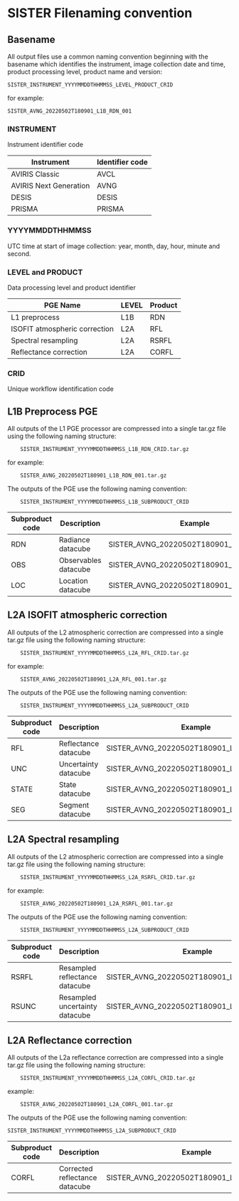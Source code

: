 # SISTER Filenaming convention

## Basename

All output files use a common naming convention beginning with the basename which identifies the instrument, image collection date and time, product processing level, product name and version:

	SISTER_INSTRUMENT_YYYYMMDDTHHMMSS_LEVEL_PRODUCT_CRID

for example:

	SISTER_AVNG_20220502T180901_L1B_RDN_001

### **INSTRUMENT**
Instrument identifier code

| Instrument | Identifier code | 
| ---|---|
| AVIRIS Classic | AVCL |
| AVIRIS Next Generation| AVNG |
| DESIS | DESIS |
| PRISMA| PRISMA |
 
### **YYYYMMDDTHHMMSS** 

UTC time at start of image collection: year, month, day, hour, minute and second.
 
### LEVEL and PRODUCT
 
Data processing level and product identifier
 
| PGE Name | LEVEL | Product | 
| ---|---|---|
| L1 preprocess| L1B | RDN |
| ISOFIT atmospheric correction | L2A | RFL |
| Spectral resampling | L2A | RSRFL |
| Reflectance correction| L2A | CORFL |
 
### CRID
Unique workflow identification code 
 
## L1B Preprocess PGE
All outputs of the L1 PGE processor are compressed into a single tar.gz file using the following naming structure:
 
 		SISTER_INSTRUMENT_YYYYMMDDTHHMMSS_L1B_RDN_CRID.tar.gz
 	
for example:

		SISTER_AVNG_20220502T180901_L1B_RDN_001.tar.gz

 	
The outputs of the PGE use the following naming convention: 

		SISTER_INSTRUMENT_YYYYMMDDTHHMMSS_L1B_SUBPRODUCT_CRID
	
| Subproduct code | Description | Example |
| ---|---|---|
| RDN | Radiance datacube | SISTER_AVNG\_20220502T180901\_L1B\_RDN\_001 | 
| OBS | Observables datacube | SISTER_AVNG\_20220502T180901\_L1B\_OBS\_001 |
| LOC | Location datacube | SISTER_AVNG\_20220502T180901\_L1B\_LOC\_001 | 


## L2A ISOFIT atmospheric correction
All outputs of the L2 atmospheric correction are compressed into a single tar.gz file using the following naming structure:
 
 	 	SISTER_INSTRUMENT_YYYYMMDDTHHMMSS_L2A_RFL_CRID.tar.gz
for example:

		SISTER_AVNG_20220502T180901_L2A_RFL_001.tar.gz

The outputs of the PGE use the following naming convention: 

		SISTER_INSTRUMENT_YYYYMMDDTHHMMSS_L2A_SUBPRODUCT_CRID
	 	 
| Subproduct code | Description | Example | 
| ---|---|---|
| RFL | Reflectance datacube | SISTER_AVNG\_20220502T180901\_L2A\_RFL\_001 |
| UNC | Uncertainty datacube | SISTER_AVNG\_20220502T180901\_L2A\_UNC\_001 | 
| STATE | State datacube | SISTER_AVNG\_20220502T180901\_L2A\_STATE\_001 | 
| SEG | Segment datacube | SISTER_AVNG\_20220502T180901\_L2A\_SEG\_001 |


## L2A Spectral resampling
All outputs of the L2 atmospheric correction are compressed into a single tar.gz file using the following naming structure:
 
 	 	SISTER_INSTRUMENT_YYYYMMDDTHHMMSS_L2A_RSRFL_CRID.tar.gz
 	 	
for example:

		SISTER_AVNG_20220502T180901_L2A_RSRFL_001.tar.gz

The outputs of the PGE use the following naming convention: 
 
		SISTER_INSTRUMENT_YYYYMMDDTHHMMSS_L2A_SUBPRODUCT_CRID
		
| Subproduct code | Description |  Example | 
| ---|---|---|
| RSRFL | Resampled reflectance datacube | SISTER_AVNG\_20220502T180901\_L2A\_RSRFL\_001 |
| RSUNC | Resampled uncertainty datacube | SISTER_AVNG\_20220502T180901\_L2A\_RSUNC\_001 |


## L2A Reflectance correction
All outputs of the L2a reflectance correction are compressed into a single tar.gz file using the following naming structure:
 
 	 	SISTER_INSTRUMENT_YYYYMMDDTHHMMSS_L2A_CORFL_CRID.tar.gz
 	 	
example:

		SISTER_AVNG_20220502T180901_L2A_CORFL_001.tar.gz	

The outputs of the PGE use the following naming convention: 

	SISTER_INSTRUMENT_YYYYMMDDTHHMMSS_L2A_SUBPRODUCT_CRID
	

| Subproduct code | Description | Example | 
| ---|---|---|
| CORFL | Corrected reflectance datacube | SISTER_AVNG\_20220502T180901\_L2A_CORFL\_001 |








 
 
 